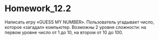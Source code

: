 # Homework_12.2

Написать игру «GUESS MY NUMBER». Пользователь
угадывает число, которое «загадал» компьютер. Возможны
2 уровня сложности: на первом уровне число от 1 до 10, на
втором от 10 до 100.
